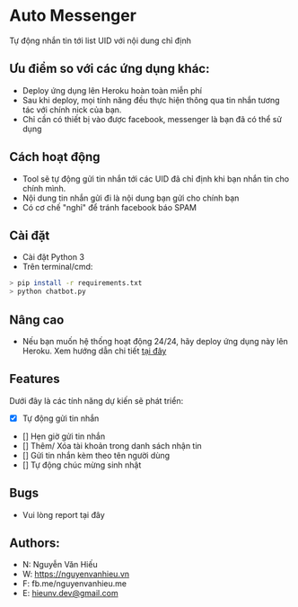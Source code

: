# Auto Messenger
Tự động nhắn tin tới list UID với nội dung chỉ định

## Ưu điểm so với các ứng dụng khác:
- Deploy ứng dụng lên Heroku hoàn toàn miễn phí
- Sau khi deploy, mọi tính năng đều thực hiện thông qua tin nhắn tương tác với chính nick của bạn.
- Chỉ cần có thiết bị vào được facebook, messenger là bạn đã có thể sử dụng

## Cách hoạt động
- Tool sẽ tự động gửi tin nhắn tới các UID đã chỉ định khi bạn nhắn tin cho chính mình.
- Nội dung tin nhắn gửi đi là nội dung bạn gửi cho chính bạn
- Có cơ chế "nghỉ" để tránh facebook báo SPAM

## Cài đặt
- Cài đặt Python 3
- Trên terminal/cmd:
```bash
> pip install -r requirements.txt
> python chatbot.py
```

## Nâng cao
- Nếu bạn muốn hệ thống hoạt động 24/24, hãy deploy ứng dụng này lên Heroku. Xem hướng dẫn chi tiết [tại đây](#)

## Features
Dưới đây là các tính năng dự kiến sẽ phát triển:
- [x] Tự động gửi tin nhắn
- [] Hẹn giờ gửi tin nhắn
- [] Thêm/ Xóa tài khoản trong danh sách nhận tin
- [] Gửi tin nhắn kèm theo tên người dùng
- [] Tự động chúc mừng sinh nhật

## Bugs
- Vui lòng report tại đây

## Authors:
- N: Nguyễn Văn Hiếu
- W: https://nguyenvanhieu.vn
- F: fb.me/nguyenvanhieu.me
- E: hieunv.dev@gmail.com
